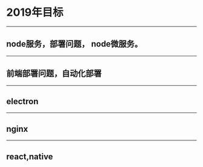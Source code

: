 # 2019年目标
---
node服务，部署问题， node微服务。
---
---
前端部署问题，自动化部署
---
---
electron 
---
---
nginx
---
---
react,native
---
